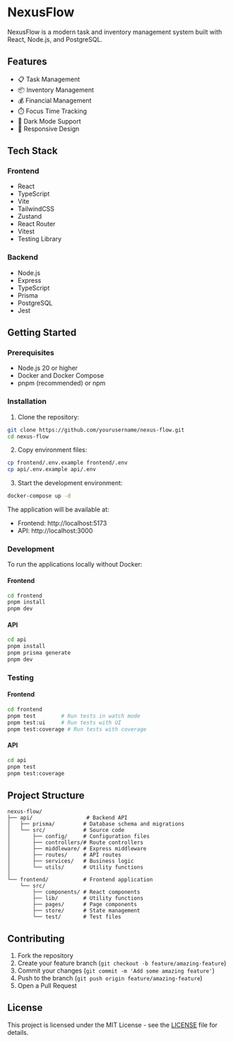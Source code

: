 # NexusFlow

NexusFlow is a modern task and inventory management system built with React, Node.js, and PostgreSQL.

## Features

- 📋 Task Management
- 📦 Inventory Management
- 💰 Financial Management
- ⏱️ Focus Time Tracking
- 🌙 Dark Mode Support
- 📱 Responsive Design

## Tech Stack

### Frontend
- React
- TypeScript
- Vite
- TailwindCSS
- Zustand
- React Router
- Vitest
- Testing Library

### Backend
- Node.js
- Express
- TypeScript
- Prisma
- PostgreSQL
- Jest

## Getting Started

### Prerequisites
- Node.js 20 or higher
- Docker and Docker Compose
- pnpm (recommended) or npm

### Installation

1. Clone the repository:
```bash
git clone https://github.com/yourusername/nexus-flow.git
cd nexus-flow
```

2. Copy environment files:
```bash
cp frontend/.env.example frontend/.env
cp api/.env.example api/.env
```

3. Start the development environment:
```bash
docker-compose up -d
```

The application will be available at:
- Frontend: http://localhost:5173
- API: http://localhost:3000

### Development

To run the applications locally without Docker:

#### Frontend
```bash
cd frontend
pnpm install
pnpm dev
```

#### API
```bash
cd api
pnpm install
pnpm prisma generate
pnpm dev
```

### Testing

#### Frontend
```bash
cd frontend
pnpm test        # Run tests in watch mode
pnpm test:ui     # Run tests with UI
pnpm test:coverage # Run tests with coverage
```

#### API
```bash
cd api
pnpm test
pnpm test:coverage
```

## Project Structure

```
nexus-flow/
├── api/                 # Backend API
│   ├── prisma/         # Database schema and migrations
│   └── src/            # Source code
│       ├── config/     # Configuration files
│       ├── controllers/# Route controllers
│       ├── middleware/ # Express middleware
│       ├── routes/     # API routes
│       ├── services/   # Business logic
│       └── utils/      # Utility functions
│
└── frontend/           # Frontend application
    └── src/
        ├── components/ # React components
        ├── lib/        # Utility functions
        ├── pages/      # Page components
        ├── store/      # State management
        └── test/       # Test files
```

## Contributing

1. Fork the repository
2. Create your feature branch (`git checkout -b feature/amazing-feature`)
3. Commit your changes (`git commit -m 'Add some amazing feature'`)
4. Push to the branch (`git push origin feature/amazing-feature`)
5. Open a Pull Request

## License

This project is licensed under the MIT License - see the [LICENSE](LICENSE) file for details. 